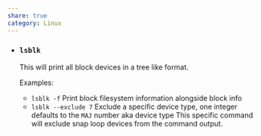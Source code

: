 ```yaml
---
share: true
category: Linux
---
```

- ### `lsblk`

  This will print all block devices in a tree like format.

  Examples:

  - `lsblk -f` Print block filesystem information alongside block info
  - `lsblk --exclude 7` Exclude a specific device type, one integer defaults to the `MAJ` number aka device type
    This specific command will exclude snap loop devices from the command output.
